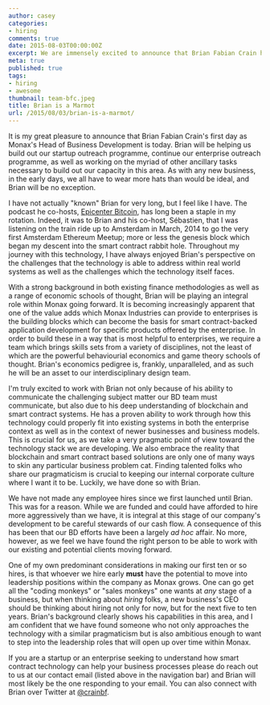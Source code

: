 ```yaml
---
author: casey
categories:
- hiring
comments: true
date: 2015-08-03T00:00:00Z
excerpt: We are immensely excited to announce that Brian Fabian Crain has joined Monax as our Head of Business Development.
meta: true
published: true
tags:
- hiring
- awesome
thumbnail: team-bfc.jpeg
title: Brian is a Marmot
url: /2015/08/03/brian-is-a-marmot/
---
```


It is my great pleasure to announce that Brian Fabian Crain's first day as Monax's Head of Business Development is today. Brian will be helping us build out our startup outreach programme, continue our enterprise outreach programme, as well as working on the myriad of other ancillary tasks necessary to build out our capacity in this area. As with any new business, in the early days, we all have to wear more hats than would be ideal, and Brian will be no exception.

I have not actually "known" Brian for very long, but I feel like I have. The podcast he co-hosts, [Epicenter Bitcoin](http://epicenterbitcoin.com/), has long been a staple in my rotation. Indeed, it was to Brian and his co-host, Sébastien, that I was listening on the train ride up to Amsterdam in March, 2014 to go the very first Amsterdam Ethereum Meetup; more or less the genesis block which began my descent into the smart contract rabbit hole. Throughout my journey with this technology, I have always enjoyed Brian's perspective on the challenges that the technology is able to address within real world systems as well as the challenges which the technology itself faces.

With a strong background in both existing finance methodologies as well as a range of economic schools of thought, Brian will be playing an integral role within Monax going forward. It is becoming increasingly apparent that one of the value adds which Monax Industries can provide to enterprises is the building blocks which can become the basis for smart contract-backed application development for specific products offered by the enterprise. In order to build these in a way that is most helpful to enterprises, we require a team which brings skills sets from a variety of disciplines, not the least of which are the powerful behaviourial economics and game theory schools of thought. Brian's economics pedigree is, frankly, unparalleled, and as such he will be an asset to our interdisciplinary design team.

I'm truly excited to work with Brian not only because of his ability to communicate the challenging subject matter our BD team must communicate, but also due to his deep understanding of blockchain and smart contract systems. He has a proven ability to work through how this technology could properly fit into existing systems in both the enterprise context as well as in the context of newer businesses and business models. This is crucial for us, as we take a very pragmatic point of view toward the technology stack we are developing. We also embrace the reality that blockchain and smart contract based solutions are only one of many ways to skin any particular business problem cat. Finding talented folks who share our pragmaticism is crucial to keeping our internal corporate culture where I want it to be. Luckily, we have done so with Brian.

We have not made any employee hires since we first launched until Brian. This was for a reason. While we are funded and could have afforded to hire more aggressively than we have, it is integral at this stage of our company's development to be careful stewards of our cash flow. A consequence of this has been that our BD efforts have been a largely *ad hoc* affair. No more, however, as we feel we have found the right person to be able to work with our existing and potential clients moving forward.

One of my own predominant considerations in making our first ten or so hires, is that whoever we hire early **must** have the potential to move into leadership positions within the company as Monax grows. One can go get all the "coding monkeys" or "sales monkeys" one wants at *any* stage of a business, but when thinking about *hiring* folks, a new business's CEO should be thinking about hiring not only for now, but for the next five to ten years. Brian's background clearly shows his capabilities in this area, and I am confident that we have found someone who not only approaches the technology with a similar pragmaticism but is also ambitious enough to want to step into the leadership roles that will open up over time within Monax.

If you are a startup or an enterprise seeking to understand how smart contract technology can help your business processes please do reach out to us at our contact email (listed above in the navigation bar) and Brian will most likely be the one responding to your email. You can also connect with Brian over Twitter at [@crainbf](https://twitter.com/crainbf).
